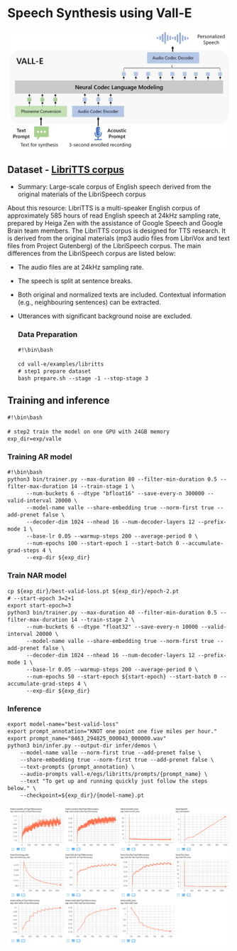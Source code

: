 # Speech Synthesis using Vall-E
![model](./docs/images/Overview.jpg)

## Dataset - [LibriTTS corpus](https://www.openslr.org/60/)
- Summary: Large-scale corpus of English speech derived from the original materials of the LibriSpeech corpus

About this resource:
    LibriTTS is a multi-speaker English corpus of approximately 585 hours of read English speech at 24kHz sampling rate, prepared by Heiga Zen with the assistance of Google Speech and Google Brain team members. The LibriTTS corpus is designed for TTS research. It is derived from the original materials (mp3 audio files from LibriVox and text files from Project Gutenberg) of the LibriSpeech corpus. The main differences from the LibriSpeech corpus are listed below:
- The audio files are at 24kHz sampling rate.
- The speech is split at sentence breaks.
- Both original and normalized texts are included.
Contextual information (e.g., neighbouring sentences) can be extracted.
- Utterances with significant background noise are excluded.

    ### Data Preparation
    ```
    #!\bin\bash

    cd vall-e/examples/libritts
    # step1 prepare dataset
    bash prepare.sh --stage -1 --stop-stage 3
    ```

## Training and inference
```
#!\bin\bash

# step2 train the model on one GPU with 24GB memory
exp_dir=exp/valle

```

### Training AR model
```
#!\bin\bash
python3 bin/trainer.py --max-duration 80 --filter-min-duration 0.5 --filter-max-duration 14 --train-stage 1 \
      --num-buckets 6 --dtype "bfloat16" --save-every-n 300000 --valid-interval 20000 \
      --model-name valle --share-embedding true --norm-first true --add-prenet false \
      --decoder-dim 1024 --nhead 16 --num-decoder-layers 12 --prefix-mode 1 \
      --base-lr 0.05 --warmup-steps 200 --average-period 0 \
      --num-epochs 100 --start-epoch 1 --start-batch 0 --accumulate-grad-steps 4 \
      --exp-dir ${exp_dir}
```

### Train NAR model
```
cp ${exp_dir}/best-valid-loss.pt ${exp_dir}/epoch-2.pt  
# --start-epoch 3=2+1
export start-epoch=3
python3 bin/trainer.py --max-duration 40 --filter-min-duration 0.5 --filter-max-duration 14 --train-stage 2 \
      --num-buckets 6 --dtype "float32" --save-every-n 10000 --valid-interval 20000 \
      --model-name valle --share-embedding true --norm-first true --add-prenet false \
      --decoder-dim 1024 --nhead 16 --num-decoder-layers 12 --prefix-mode 1 \
      --base-lr 0.05 --warmup-steps 200 --average-period 0 \
      --num-epochs 50 --start-epoch ${start-epoch} --start-batch 0 --accumulate-grad-steps 4 \
      --exp-dir ${exp_dir}
```
### Inference
```
export model-name="best-valid-loss"
export prompt_annotation="KNOT one point one five miles per hour."
export prompt_name="8463_294825_000043_000000.wav"
python3 bin/infer.py --output-dir infer/demos \
    --model-name valle --norm-first true --add-prenet false \
    --share-embedding true --norm-first true --add-prenet false \
    --text-prompts {prompt_annotation} \
    --audio-prompts vall-e/egs/libritts/prompts/{prompt_name} \
    --text "To get up and running quickly just follow the steps below." \
    --checkpoint=${exp_dir}/{model-name}.pt
```
![train](./docs/images/train.png)